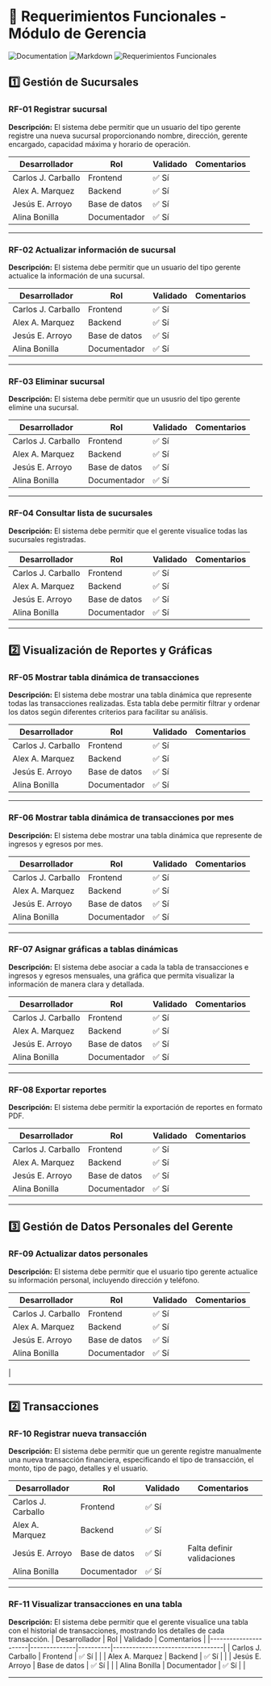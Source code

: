 # 📌 Requerimientos Funcionales - Módulo de Gerencia 

![Documentation](https://img.shields.io/badge/Documentation-Important-orange?style=for-the-badge)
![Markdown](https://img.shields.io/badge/Markdown-000000?style=for-the-badge&logo=markdown&logoColor=white)
![Requerimientos Funcionales](https://img.shields.io/badge/Requerimientos%20Funcionales-0057B8?style=for-the-badge&logo=codefactor&logoColor=white)


## 1️⃣ Gestión de Sucursales  

### RF-01 Registrar sucursal  
**Descripción:** El sistema debe permitir que un usuario del tipo gerente registre una nueva sucursal proporcionando nombre, dirección, gerente encargado, capacidad máxima  y horario de operación.  

| Desarrollador | Rol           | Validado | Comentarios |
|--------------|--------------|----------|-------------|
| Carlos J. Carballo        | Frontend     | ✅ Sí    |             |
| Alex A. Marquez        | Backend      | ✅ Sí    |             |
| Jesús E. Arroyo       | Base de datos | ✅ Sí    |  |
| Alina Bonilla      | Documentador | ✅ Sí    |             |

---

### RF-02 Actualizar información de sucursal  
**Descripción:** El sistema debe permitir que un usuario del tipo gerente actualice la información de una sucursal.  


| Desarrollador | Rol           | Validado | Comentarios |
|--------------|--------------|----------|-------------|
| Carlos J. Carballo        | Frontend     | ✅ Sí     |             |
| Alex A. Marquez        | Backend      | ✅ Sí    |             |
| Jesús E. Arroyo       | Base de datos | ✅ Sí     |  |
| Alina Bonilla      | Documentador | ✅ Sí    |  

---

### RF-03 Eliminar sucursal  
**Descripción:** El sistema debe permitir que un ususrio del tipo gerente elimine una sucursal.

| Desarrollador | Rol           | Validado | Comentarios |
|--------------|--------------|----------|-------------|
| Carlos J. Carballo        | Frontend     | ✅ Sí     |             |
| Alex A. Marquez        | Backend      | ✅ Sí    |             |
| Jesús E. Arroyo       | Base de datos | ✅ Sí     |  |
| Alina Bonilla      | Documentador | ✅ Sí    |  

---

### RF-04 Consultar lista de sucursales  
**Descripción:** El sistema debe permitir que el gerente visualice todas las sucursales registradas.  

| Desarrollador | Rol           | Validado | Comentarios |
|--------------|--------------|----------|-------------|
| Carlos J. Carballo        | Frontend     | ✅ Sí    |             |
| Alex A. Marquez        | Backend      | ✅ Sí   |             |
| Jesús E. Arroyo       | Base de datos | ✅ Sí    |  |
| Alina Bonilla      | Documentador | ✅ Sí    |  
---

## 2️⃣ Visualización de Reportes y Gráficas  

### RF-05 Mostrar tabla dinámica de transacciones  
**Descripción:** El sistema debe mostrar una tabla dinámica que represente todas las transacciones realizadas. Esta tabla debe permitir filtrar y ordenar los datos según diferentes criterios para facilitar su análisis.

| Desarrollador       | Rol           | Validado | Comentarios |
|---------------------|---------------|----------|-------------|
| Carlos J. Carballo  | Frontend      | ✅ Sí     |             |
| Alex A. Marquez     | Backend       | ✅ Sí     |             |
| Jesús E. Arroyo     | Base de datos | ✅ Sí     |    |
| Alina Bonilla       | Documentador  | ✅ Sí     |             |

---

### RF-06 Mostrar tabla dinámica de transacciones por mes  
**Descripción:** El sistema debe mostrar una tabla dinámica que represente de ingresos y egresos por mes. 

| Desarrollador       | Rol           | Validado | Comentarios |
|---------------------|---------------|----------|-------------|
| Carlos J. Carballo  | Frontend      | ✅ Sí      |             |
| Alex A. Marquez     | Backend       | ✅ Sí      |             |
| Jesús E. Arroyo     | Base de datos | ✅ Sí      |     |
| Alina Bonilla       | Documentador  | ✅ Sí     |             |

---

### RF-07 Asignar gráficas a tablas dinámicas  
**Descripción:**  El sistema debe asociar a cada la tabla de transacciones e ingresos y egresos mensuales, una gráfica que permita visualizar la información de manera clara y detallada.

| Desarrollador       | Rol           | Validado | Comentarios |
|---------------------|---------------|----------|-------------|
| Carlos J. Carballo  | Frontend      | ✅ Sí     |             |
| Alex A. Marquez     | Backend       | ✅ Sí     |             |
| Jesús E. Arroyo     | Base de datos | ✅ Sí     |     |
| Alina Bonilla       | Documentador  | ✅ Sí     |             |

---

### RF-08 Exportar reportes  
**Descripción:** El sistema debe permitir la exportación de reportes en formato PDF.  

| Desarrollador | Rol           | Validado | Comentarios |
|--------------|--------------|----------|-------------|
| Carlos J. Carballo        | Frontend     | ✅ Sí     |             |
| Alex A. Marquez        | Backend      | ✅ Sí    |             |
| Jesús E. Arroyo       | Base de datos | ✅ Sí     |  |
| Alina Bonilla      | Documentador | ✅ Sí    |  

---

## 3️⃣ Gestión de Datos Personales del Gerente  

### RF-09 Actualizar datos personales  
**Descripción:** El sistema debe permitir que el usuario tipo gerente actualice su información personal, incluyendo  dirección y teléfono.  

| Desarrollador | Rol           | Validado | Comentarios |
|--------------|--------------|----------|-------------|
| Carlos J. Carballo        | Frontend     | ✅ Sí     |             |
| Alex A. Marquez        | Backend      | ✅ Sí    |             |
| Jesús E. Arroyo       | Base de datos | ✅ Sí     |  |
| Alina Bonilla      | Documentador | ✅ Sí    |  
|

---
## 2️⃣ Transacciones 

### RF-10 Registrar nueva transacción  
**Descripción:** El sistema debe permitir que un gerente registre manualmente una nueva transacción financiera, especificando el tipo de transacción, el monto, tipo de pago, detalles y el usuario.

| Desarrollador        | Rol           | Validado | Comentarios                      |
|----------------------|--------------|----------|----------------------------------|
| Carlos J. Carballo  | Frontend     | ✅ Sí     |                                  |
| Alex A. Marquez     | Backend      | ✅ Sí     |                                  |
| Jesús E. Arroyo     | Base de datos | ✅ Sí     | Falta definir validaciones       |
| Alina Bonilla       | Documentador | ✅ Sí    |                                  |

---

### RF-11 Visualizar transacciones en una tabla  
**Descripción:** El sistema debe permitir que el gerente visualice una tabla con el historial de transacciones, mostrando los detalles de cada transacción.
| Desarrollador        | Rol           | Validado | Comentarios                      |
|----------------------|--------------|----------|----------------------------------|
| Carlos J. Carballo  | Frontend     | ✅ Sí     |                                  |
| Alex A. Marquez     | Backend      | ✅ Sí     |                                  |
| Jesús E. Arroyo     | Base de datos | ✅ Sí     |         |
| Alina Bonilla       | Documentador | ✅ Sí    |                                  |

---